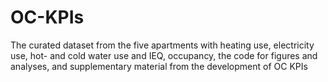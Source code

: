 # OC-KPIs
The curated dataset from the five apartments with heating use, electricity use, hot- and cold water use and IEQ, occupancy, the code for figures and analyses, and supplementary material from the development of OC KPIs
